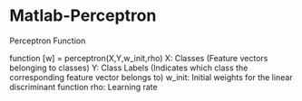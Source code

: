 # Matlab-Perceptron
Perceptron Function

function [w] = perceptron(X,Y,w_init,rho)
X: Classes (Feature vectors belonging to classes)
Y: Class Labels (Indicates which class the corresponding feature vector belongs to)
w_init: Initial weights for the linear discriminant function
rho: Learning rate 
